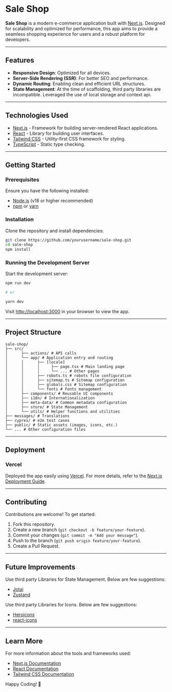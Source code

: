 # Sale Shop

**Sale Shop** is a modern e-commerce application built with [Next.js](https://nextjs.org). Designed for scalability and optimized for performance, this app aims to provide a seamless shopping experience for users and a robust platform for developers.

---

## Features

- **Responsive Design**: Optimized for all devices.
- **Server-Side Rendering (SSR)**: For better SEO and performance.
- **Dynamic Routing**: Enabling clean and efficient URL structures.
- **State Management**: At the time of scaffolding, third party libraries are incompatible.
  Leveraged the use of local storage and context api.

---

## Technologies Used

- [Next.js](https://nextjs.org) - Framework for building server-rendered React applications.
- [React](https://reactjs.org) - Library for building user interfaces.
- [Tailwind CSS](https://tailwindcss.com) - Utility-first CSS framework for styling.
- [TypeScript](https://www.typescriptlang.org) - Static type checking.

---

## Getting Started

### Prerequisites

Ensure you have the following installed:

- [Node.js](https://nodejs.org) (v18 or higher recommended)
- [npm](https://npmjs.com) or [yarn](https://yarnpkg.com)

### Installation

Clone the repository and install dependencies:

```bash
git clone https://github.com/yourusername/sale-shop.git
cd sale-shop
npm install
```

### Running the Development Server

Start the development server:

```bash
npm run dev

# or

yarn dev
```

Visit [http://localhost:3000](http://localhost:3000) in your browser to view the app.

---

## Project Structure

```plaintext
sale-shop/
├── src/
│      ├── actions/ # API calls
│      └── app/ # Application entry and routing
│      │      ├── [locale]
│      │      │     ├── page.tsx # Main landing page
│      │      │     └── ... # Other pages
│      │      ├── robots.ts # robots file configuration
│      │      ├── sitemap.ts # Sitemap configuration
│      │      ├── globals.css # Sitemap configuration
│      │      └── fonts # Fonts management
│      ├── components/ # Reusable UI components
│      ├── i18n/ # Internationalization
│      ├── meta-data/ # Common metadata configuration
│      ├── store/ # State Management
│      └── utils/ # Helper functions and utilities
├── messages/ # Translations
├── cypres/ # e2e test cases
├── public/ # Static assets (images, icons, etc.)
└── ... # Other configuration files
```

---

## Deployment

### Vercel

Deployed the app easily using [Vercel](https://vercel.com).
For more details, refer to the [Next.js Deployment Guide](https://nextjs.org/docs/app/building-your-application/deploying).

---

## Contributing

Contributions are welcome! To get started:

1. Fork this repository.
2. Create a new branch (`git checkout -b feature/your-feature`).
3. Commit your changes (`git commit -m "Add your message"`).
4. Push to the branch (`git push origin feature/your-feature`).
5. Create a Pull Request.

---

## Future Improvements

Use third party Libraries for State Management. Below are few suggestions:

- [Jotai](https://jotai.org/)
- [Zustand](https://zustand-demo.pmnd.rs/)

Use third party Libraries for Icons. Below are few suggestions:

- [Heroicons](https://heroicons.com/)
- [react-icons](https://react-icons.github.io/react-icons/)
---

## Learn More

For more information about the tools and frameworks used:

- [Next.js Documentation](https://nextjs.org/docs)
- [React Documentation](https://reactjs.org/docs/getting-started.html)
- [Tailwind CSS Documentation](https://tailwindcss.com/docs)

Happy Coding! 🚀
